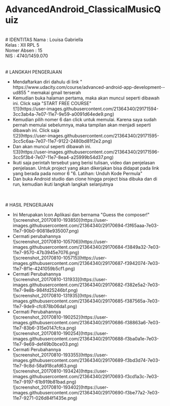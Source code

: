# AdvancedAndroid_ClassicalMusicQuiz
<br>
# IDENTITAS
  Nama : Louisa Gabriella <br>
  Kelas : XII RPL 5 <br>
  Nomer Absen : 15 <br>
  NIS : 4740/1459.070 
  <br> <br> <br>
# LANGKAH PENGERJAAN <br>
<ul>
  <li> Mendaftarkan diri dahulu di link " https://www.udacity.com/course/advanced-android-app-development--ud855 " memakai gmail terserah</li>
  <li> Kemudian buka halaman pertama, maka akan muncul seperti dibawah ini. Click saja "START FREE COURSE" <br>![1](https://user-images.githubusercontent.com/21364340/29171594-3cc3ab4a-7e07-11e7-9e59-a0091d64ede9.png) </li>
  <li> Kemudian pilih nomer 6 dan click untuk memulai. Karena saya sudah pernah memulai sebelumnya, maka tampilan akan menjadi seperti dibawah ini. Click saja <br> ![2](https://user-images.githubusercontent.com/21364340/29171595-3cc5c6aa-7e07-11e7-9122-2480bd81f2e2.png)</li>
  <li> Dan akan muncul seperti dibawah ini. <br>![3](https://user-images.githubusercontent.com/21364340/29171596-3cc5f3b4-7e07-11e7-8ea4-a25999b54d37.png) </li>
  <li> Ikuti saja perintah tersebut yang berisi tulisan, video dan penjelasan penjelasan. 
  Untuk project yang akan dikerjakan bisa didapat pada link yang berada pada nomor 6 "6. Latihan: Unduh Kode Permula"</li>
  <li> Dan buka Android studio dan clone hingga project bisa dibuka dan di run, kemudian ikuti langkah langkah selanjutnya</li>
</ul> 
<br> <br>
# HASIL PENGERJAAN
<ul>
<li>
Ini Merupakan Icon Aplikasi dan bernama "Guess the composer!" <br>
![screenshot_20170810-193850](https://user-images.githubusercontent.com/21364340/29170694-f3f65aaa-7e03-11e7-90b0-90818e935007.png)
</li>
<li>
Cermati perubahannya <br>
![screenshot_20170810-105706](https://user-images.githubusercontent.com/21364340/29170684-f3849a32-7e03-11e7-9570-47b3945e7076.png)<br>
![screenshot_20170810-105715](https://user-images.githubusercontent.com/21364340/29170687-f3942074-7e03-11e7-8f1e-4241059b5cf1.png)
</li>
<li>
Cermati Perubahannya <br>
![screenshot_20170810-131933](https://user-images.githubusercontent.com/21364340/29170682-f382e5a2-7e03-11e7-9e8b-984fd25246bf.png)<br>
![screenshot_20170810-131935](https://user-images.githubusercontent.com/21364340/29170685-f387565a-7e03-11e7-9de9-cfc878b06da1.png)
</li>
<li>
Cermati Perubahannya <br>
![screenshot_20170810-190252](https://user-images.githubusercontent.com/21364340/29170686-f38863a6-7e03-11e7-83b6-315e0147cfca.png)<br>
![screenshot_20170810-190254](https://user-images.githubusercontent.com/21364340/29170688-f3ba0a1e-7e03-11e7-9e69-def49b0bce03.png)
</li>
<li>
Cermati Perubahannya <br>
![screenshot_20170810-193355](https://user-images.githubusercontent.com/21364340/29170689-f3bd3d74-7e03-11e7-9c8d-58a918cafd63.png)<br>
![screenshot_20170810-193424](https://user-images.githubusercontent.com/21364340/29170693-f3cd1a3c-7e03-11e7-9197-61b919b81bad.png)<br>
![screenshot_20170810-193402](https://user-images.githubusercontent.com/21364340/29170690-f3be77a2-7e03-11e7-9271-026d84f1435e.png)<br>
</li>
</ul>
